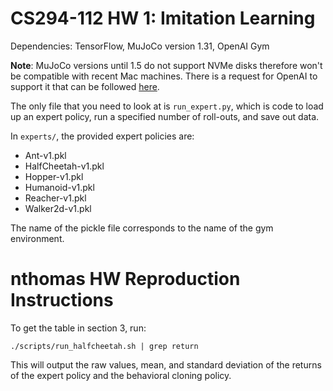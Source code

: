 # CS294-112 HW 1: Imitation Learning

Dependencies: TensorFlow, MuJoCo version 1.31, OpenAI Gym

**Note**: MuJoCo versions until 1.5 do not support NVMe disks therefore won't be compatible with recent Mac machines.
There is a request for OpenAI to support it that can be followed [here](https://github.com/openai/gym/issues/638).

The only file that you need to look at is `run_expert.py`, which is code to load up an expert policy, run a specified number of roll-outs, and save out data.

In `experts/`, the provided expert policies are:
* Ant-v1.pkl
* HalfCheetah-v1.pkl
* Hopper-v1.pkl
* Humanoid-v1.pkl
* Reacher-v1.pkl
* Walker2d-v1.pkl

The name of the pickle file corresponds to the name of the gym environment.

# nthomas HW Reproduction Instructions

To get the table in section 3, run:

```
./scripts/run_halfcheetah.sh | grep return
```

This will output the raw values, mean, and standard deviation of the returns of the expert policy and the behavioral cloning policy.
